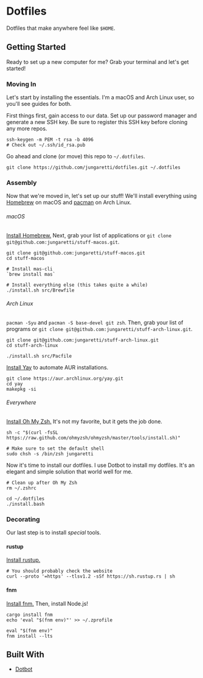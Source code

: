 # Dotfiles

Dotfiles that make anywhere feel like `$HOME`.

## Getting Started

Ready to set up a new computer for me? Grab your terminal and let's get started!

### Moving In

Let's start by installing the essentials. I'm a macOS and Arch Linux user, so you'll see guides for both.

First things first, gain access to our data. Set up our password manager and generate a new SSH key. Be sure to register this SSH key before cloning any more repos.

```shell
ssh-keygen -m PEM -t rsa -b 4096
# Check out ~/.ssh/id_rsa.pub
```

Go ahead and clone (or move) this repo to `~/.dotfiles`.

```shell
git clone https://github.com/jungaretti/dotfiles.git ~/.dotfiles
```

### Assembly

Now that we're moved in, let's set up our stuff! We'll install everything using [Homebrew](https://github.com/Homebrew/brew) on macOS and [pacman](https://wiki.archlinux.org/index.php/Pacman) on Arch Linux.

###### macOS

[Install Homebrew.](https://brew.sh/) Next, grab your list of applications or `git clone git@github.com:jungaretti/stuff-macos.git`.

```shell
git clone git@github.com:jungaretti/stuff-macos.git
cd stuff-macos

# Install mas-cli
`brew install mas`

# Install everything else (this takes quite a while)
./install.sh src/Brewfile
```

###### Arch Linux

`pacman -Syu` and `pacman -S base-devel git zsh`. Then, grab your list of programs or `git clone git@github.com:jungaretti/stuff-arch-linux.git`.

```shell
git clone git@github.com:jungaretti/stuff-arch-linux.git
cd stuff-arch-linux

./install.sh src/Pacfile
```

[Install Yay](https://github.com/Jguer/yay) to automate AUR installations.

```shell
git clone https://aur.archlinux.org/yay.git
cd yay
makepkg -si
```

###### Everywhere

[Install Oh My Zsh.](https://ohmyz.sh/) It's not my favorite, but it gets the job done.

```shell
sh -c "$(curl -fsSL https://raw.github.com/ohmyzsh/ohmyzsh/master/tools/install.sh)"

# Make sure to set the default shell
sudo chsh -s /bin/zsh jungaretti
```

Now it's time to install our dotfiles. I use Dotbot to install my dotfiles. It's an elegant and simple solution that world well for me.

```shell
# Clean up after Oh My Zsh
rm ~/.zshrc

cd ~/.dotfiles
./install.bash
```

### Decorating

Our last step is to install _special_ tools.

#### rustup

[Install rustup.](https://rustup.rs/)

```shell
# You should probably check the website
curl --proto '=https' --tlsv1.2 -sSf https://sh.rustup.rs | sh
```

#### fnm

[Install fnm.](https://github.com/Schniz/fnm) Then, install Node.js!

```shell
cargo install fnm
echo 'eval "$(fnm env)"' >> ~/.zprofile

eval "$(fnm env)"
fnm install --lts
```

## Built With

- [Dotbot](https://github.com/anishathalye/dotbot)
